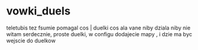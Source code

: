 # vowki_duels
teletubis tez fsumie pomagal cos  |  duelki cos ala vane niby dziala niby nie 
witam serdecznie, proste duelki, w configu dodajecie mapy , i dzie ma byc wejscie do duelkow
